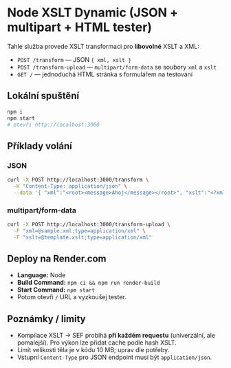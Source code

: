 # Node XSLT Dynamic (JSON + multipart + HTML tester)

Tahle služba provede XSLT transformaci pro **libovolné** XSLT a XML:
- `POST /transform` — JSON `{ xml, xslt }`
- `POST /transform-upload` — `multipart/form-data` se soubory `xml` a `xslt`
- `GET /` — jednoduchá HTML stránka s formulářem na testování

## Lokální spuštění
```bash
npm i
npm start
# otevři http://localhost:3000
```

## Příklady volání
### JSON
```bash
curl -X POST http://localhost:3000/transform \
  -H "Content-Type: application/json" \
  --data '{ "xml":"<root><message>Ahoj</message></root>", "xslt":"<?xml version=\"1.0\"?><xsl:stylesheet xmlns:xsl=\"http://www.w3.org/1999/XSL/Transform\" version=\"3.0\"><xsl:output method=\"html\"/><xsl:template match=\"/\"><html><body><h1><xsl:value-of select=\"/*/message\"/></h1></body></html></xsl:template></xsl:stylesheet>" }'
```

### multipart/form-data
```bash
curl -X POST http://localhost:3000/transform-upload \
  -F "xml=@sample.xml;type=application/xml" \
  -F "xslt=@template.xslt;type=application/xml"
```

## Deploy na Render.com
- **Language:** Node
- **Build Command:** `npm ci && npm run render-build`
- **Start Command:** `npm start`
- Potom otevři `/` URL a vyzkoušej tester.

## Poznámky / limity
- Kompilace XSLT -> SEF probíhá **při každém requestu** (univerzální, ale pomalejší). Pro výkon lze přidat cache podle hash XSLT.
- Limit velikosti těla je v kódu 10 MB; uprav dle potřeby.
- Vstupní `Content-Type` pro JSON endpoint musí být `application/json`.
